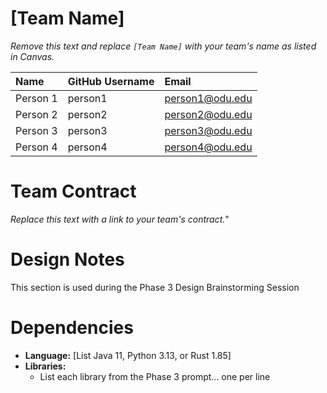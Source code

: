 # [Team Name]

*Remove this text and replace `[Team Name]` with your team's name as listed in
Canvas.*

| Name     | GitHub Username | Email           |
| :---     | :-------------- | :----           |
| Person 1 | person1         | person1@odu.edu |
| Person 2 | person2         | person2@odu.edu |
| Person 3 | person3         | person3@odu.edu |
| Person 4 | person4         | person4@odu.edu |


# Team Contract

*Replace this text with a link to your team's contract.*"


# Design Notes

This section is used during the Phase 3 Design Brainstorming Session


# Dependencies

  - **Language:** [List Java 11, Python 3.13, or Rust 1.85]
  - **Libraries:**
    - List each library from the Phase 3 prompt... one per line 
